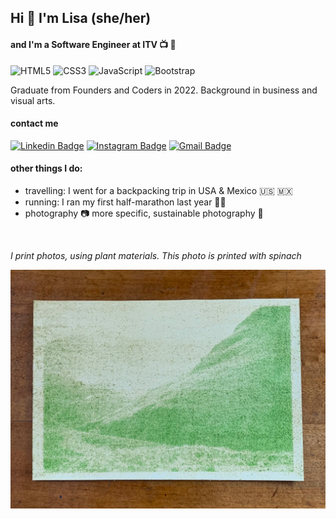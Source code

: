 ## Hi 👋 I'm Lisa (she/her)
#### and I'm a **Software Engineer** at ITV 📺 🌈

![HTML5](https://img.shields.io/badge/-HTML5-E34F26?style=flat-square&logo=html5&logoColor=white) ![CSS3](https://img.shields.io/badge/css3-%231572B6.svg?style=flat-square&logo=css3&logoColor=white) ![JavaScript](https://img.shields.io/badge/-JavaScript-black?style=flat-square&logo=javascript) ![Bootstrap](https://img.shields.io/badge/-Bootstrap-563D7C?style=flat-square&logo=bootstrap)
<br /> 

Graduate from Founders and Coders in 2022. Background in business and visual arts.
<br /> 

#### contact me

[![Linkedin Badge](https://img.shields.io/badge/-Lisa_Hanes-blue?style=flat-square&logo=Linkedin&logoColor=white&link=https://www.linkedin.com/in/lisahanes95/)](https://www.linkedin.com/in/lisahanes95/)
[![Instagram Badge](https://img.shields.io/badge/-lisadhns-purple?style=flat-square&logo=instagram&logoColor=white&link=https://www.instagram.com/lisadhns/)](https://www.instagram.com/lisadhns/)
[![Gmail Badge](https://img.shields.io/badge/-lisa.hanes@hotmail.de-c14438?style=flat-square&logo=Gmail&logoColor=white&link=mailto:lisa.hanes@hotmail.de)](mailto:lisa.hanes@hotmail.de)
<br /> 

#### other things I do:
- travelling: I went for a backpacking trip in USA & Mexico 🇺🇸 🇲🇽
- running: I ran my first half-marathon last year 🏃‍♀️
- photography 📷 more specific, sustainable photography 🍃

<br /> 

*I print photos, using plant materials. This photo is printed with spinach*

![spinach print](https://github.com/lisahns/lisahns/blob/main/IMG_0019.jpg)


<!--
**lisahns/lisahns** is a ✨ _special_ ✨ repository because its `README.md` (this file) appears on your GitHub profile.

Here are some ideas to get you started:

- 🔭 I’m currently working on ...
- 🌱 I’m currently learning ...
- 👯 I’m looking to collaborate on ...
- 🤔 I’m looking for help with ...
- 💬 Ask me about ...
- 📫 How to reach me: ...
- 😄 Pronouns: ...
- ⚡ Fun fact: ...
-->
